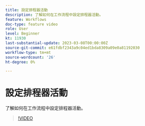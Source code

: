 ```yaml
---
title: 設定排程器活動
description: 了解如何在工作流程中設定排程器活動。
feature: Workflows
doc-type: feature video
role: User
level: Beginner
kt: 11930
last-substantial-update: 2023-03-08T00:00:00Z
source-git-commit: e61fdbf2343a9c04ed1bda8309a09e0a81192030
workflow-type: tm+mt
source-wordcount: '26'
ht-degree: 0%

---
```



# 設定排程器活動

了解如何在工作流程中設定排程器活動。

>[!VIDEO](https://video.tv.adobe.com/v/3416037?quality=12)
